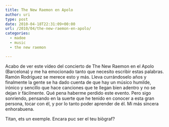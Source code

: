 ```yaml
---
title: The New Raemon en Apolo
author: uri
type: post
date: 2010-04-18T22:31:09+00:00
url: /2010/04/the-new-raemon-en-apolo/
categories:
  - madee
  - music
  - the new raemon

---
```

Acabo de ver este vídeo del concierto de The New Raemon en el Apolo (Barcelona) y me ha emocionado tanto que necesito escribir estas palabras. Ramón Rodríguez se merece esto y más. Lleva currándoselo años y finalmente la gente se ha dado cuenta de que hay un músico humilde, irónico y sencillo que hace canciones que te llegan bien adentro y no se dejan ir fácilmente. Qué pena haberme perdido este evento. Pero sigo sonriendo, pensando en la suerte que he tenido en conocer a esta gran persona, tocar con él, y por lo tanto poder aprender de él. Mi más sincera enhorabuena.



Titan, ets un exemple. Encara puc ser el teu biògraf?